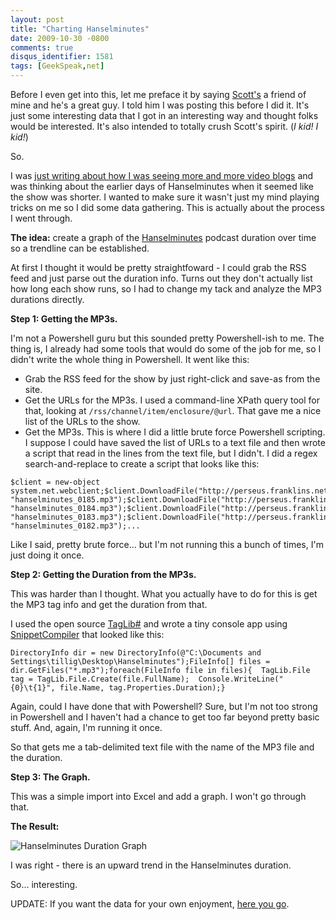 ```yaml
---
layout: post
title: "Charting Hanselminutes"
date: 2009-10-30 -0800
comments: true
disqus_identifier: 1581
tags: [GeekSpeak,net]
---
```

Before I even get into this, let me preface it by saying
[Scott's](http://www.hanselman.com) a friend of mine and he's a great
guy. I told him I was posting this before I did it. It's just some
interesting data that I got in an interesting way and thought folks
would be interested. It's also intended to totally crush Scott's spirit.
(*I kid! I kid!*)

So.

I was [just writing about how I was seeing more and more video
blogs](/archive/2009/10/30/the-problem-with-video-blogs.aspx) and was
thinking about the earlier days of Hanselminutes when it seemed like the
show was shorter. I wanted to make sure it wasn't just my mind playing
tricks on me so I did some data gathering. This is actually about the
process I went through.

**The idea:** create a graph of the
[Hanselminutes](http://www.hanselminutes.com) podcast duration over time
so a trendline can be established.

At first I thought it would be pretty straightfoward - I could grab the
RSS feed and just parse out the duration info. Turns out they don't
actually list how long each show runs, so I had to change my tack and
analyze the MP3 durations directly.

**Step 1: Getting the MP3s.**

I'm not a Powershell guru but this sounded pretty Powershell-ish to me.
The thing is, I already had some tools that would do some of the job for
me, so I didn't write the whole thing in Powershell. It went like this:

-   Grab the RSS feed for the show by just right-click and save-as from
    the site.
-   Get the URLs for the MP3s. I used a command-line XPath query tool
    for that, looking at `/rss/channel/item/enclosure/@url`. That gave
    me a nice list of the URLs to the show.
-   Get the MP3s. This is where I did a little brute force Powershell
    scripting. I suppose I could have saved the list of URLs to a text
    file and then wrote a script that read in the lines from the text
    file, but I didn't. I did a regex search-and-replace to create a
    script that looks like this:

<!-- -->

    $client = new-object system.net.webclient;$client.DownloadFile("http://perseus.franklins.net/hanselminutes_0185.mp3", "hanselminutes_0185.mp3");$client.DownloadFile("http://perseus.franklins.net/hanselminutes_0184.mp3", "hanselminutes_0184.mp3");$client.DownloadFile("http://perseus.franklins.net/hanselminutes_0183.mp3", "hanselminutes_0183.mp3");$client.DownloadFile("http://perseus.franklins.net/hanselminutes_0182.mp3", "hanselminutes_0182.mp3");...

Like I said, pretty brute force... but I'm not running this a bunch of
times, I'm just doing it once.

**Step 2: Getting the Duration from the MP3s.**

This was harder than I thought. What you actually have to do for this is
get the MP3 tag info and get the duration from that.

I used the open source
[TagLib\#](http://developer.novell.com/wiki/index.php/TagLib_Sharp) and
wrote a tiny console app using
[SnippetCompiler](http://www.sliver.com/dotnet/SnippetCompiler/) that
looked like this:

    DirectoryInfo dir = new DirectoryInfo(@"C:\Documents and Settings\tillig\Desktop\Hanselminutes");FileInfo[] files = dir.GetFiles("*.mp3");foreach(FileInfo file in files){  TagLib.File tag = TagLib.File.Create(file.FullName);  Console.WriteLine("{0}\t{1}", file.Name, tag.Properties.Duration);}

Again, could I have done that with Powershell? Sure, but I'm not too
strong in Powershell and I haven't had a chance to get too far beyond
pretty basic stuff. And, again, I'm running it once.

So that gets me a tab-delimited text file with the name of the MP3 file
and the duration.

**Step 3: The Graph.**

This was a simple import into Excel and add a graph. I won't go through
that.

**The Result:**

![Hanselminutes Duration
Graph](https://hyqi8g.bl3301.livefilestore.com/y2pVDrKIzD2SJcVHHFiJDOcGz7chpPrMOUYJEvumEIvRQheG1qlRC4GwnZOWdbK7jN3WIp6IMfO5pkS_D7PtVmTw_40HSotTazAGajBFnFB7zM/20091030hanselminutesdurationtr.png?psid=1)

I was right - there is an upward trend in the Hanselminutes duration.

So... interesting.

UPDATE: If you want the data for your own enjoyment, [here you
go](https://onedrive.live.com/redir?resid=C2CB832A5EC9B707!45430&authkey=!ALByNjy06SvjjBc&ithint=file%2ctxt).

